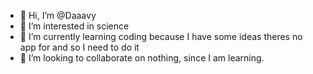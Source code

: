 - 👋 Hi, I’m @Daaavy
- 👀 I’m interested in science
- 🌱 I’m currently learning coding because I have some ideas theres no app for and so I need to do it
- 💞️ I’m looking to collaborate on nothing, since I am learning.

<!---
Daaavy/Daaavy is a ✨ special ✨ repository because its `README.md` (this file) appears on your GitHub profile.
You can click the Preview link to take a look at your changes.
--->
